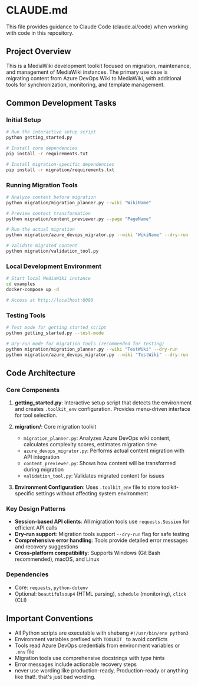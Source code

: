 # CLAUDE.md

This file provides guidance to Claude Code (claude.ai/code) when working with code in this repository.

## Project Overview

This is a MediaWiki development toolkit focused on migration, maintenance, and management of MediaWiki instances. The primary use case is migrating content from Azure DevOps Wiki to MediaWiki, with additional tools for synchronization, monitoring, and template management.

## Common Development Tasks

### Initial Setup
```bash
# Run the interactive setup script
python getting_started.py

# Install core dependencies
pip install -r requirements.txt

# Install migration-specific dependencies
pip install -r migration/requirements.txt
```

### Running Migration Tools
```bash
# Analyze content before migration
python migration/migration_planner.py --wiki "WikiName"

# Preview content transformation
python migration/content_previewer.py --page "PageName"

# Run the actual migration
python migration/azure_devops_migrator.py --wiki "WikiName" --dry-run

# Validate migrated content
python migration/validation_tool.py
```

### Local Development Environment
```bash
# Start local MediaWiki instance
cd examples
docker-compose up -d

# Access at http://localhost:8080
```

### Testing Tools
```bash
# Test mode for getting started script
python getting_started.py --test-mode

# Dry-run mode for migration tools (recommended for testing)
python migration/migration_planner.py --wiki "TestWiki" --dry-run
python migration/azure_devops_migrator.py --wiki "TestWiki" --dry-run --batch-size 1
```

## Code Architecture

### Core Components

1. **getting_started.py**: Interactive setup script that detects the environment and creates `.toolkit_env` configuration. Provides menu-driven interface for tool selection.

2. **migration/**: Core migration toolkit
   - `migration_planner.py`: Analyzes Azure DevOps wiki content, calculates complexity scores, estimates migration time
   - `azure_devops_migrator.py`: Performs actual content migration with API integration
   - `content_previewer.py`: Shows how content will be transformed during migration
   - `validation_tool.py`: Validates migrated content for issues

3. **Environment Configuration**: Uses `.toolkit_env` file to store toolkit-specific settings without affecting system environment

### Key Design Patterns

- **Session-based API clients**: All migration tools use `requests.Session` for efficient API calls
- **Dry-run support**: Migration tools support `--dry-run` flag for safe testing
- **Comprehensive error handling**: Tools provide detailed error messages and recovery suggestions
- **Cross-platform compatibility**: Supports Windows (Git Bash recommended), macOS, and Linux

### Dependencies

- Core: `requests`, `python-dotenv`
- Optional: `beautifulsoup4` (HTML parsing), `schedule` (monitoring), `click` (CLI)

## Important Conventions

- All Python scripts are executable with shebang `#!/usr/bin/env python3`
- Environment variables prefixed with `TOOLKIT_` to avoid conflicts
- Tools read Azure DevOps credentials from environment variables or `.env` file
- Migration tools use comprehensive docstrings with type hints
- Error messages include actionable recovery steps
- never use wording like production-ready, Production-ready or anything like that!. that's just bad wording.